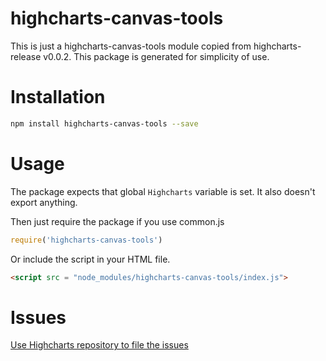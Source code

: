 # highcharts-canvas-tools
This is just a highcharts-canvas-tools module copied from highcharts-release v0.0.2.
This package is generated for simplicity of use.

# Installation
```bash
npm install highcharts-canvas-tools --save
```
# Usage
The package expects that global `Highcharts` variable is set.
It also doesn't export anything.

Then just require the package if you use common.js
```javascript
require('highcharts-canvas-tools')
```

Or include the script in your HTML file.
```html
<script src = "node_modules/highcharts-canvas-tools/index.js">
```
# Issues
[Use Highcharts repository to file the issues](https://github.com/highslide-software/highcharts.com/issues)


